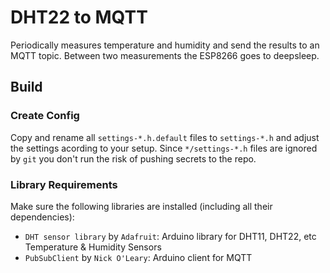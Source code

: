 # DHT22 to MQTT

Periodically measures temperature and humidity and send the results to an MQTT topic. Between two measurements the ESP8266 goes to deepsleep.

## Build

### Create Config
Copy and rename all `settings-*.h.default` files to `settings-*.h` and adjust the settings acording to your setup. Since `*/settings-*.h` files are ignored by `git` you don't run the risk of pushing secrets to the repo.

### Library Requirements
Make sure the following libraries are installed (including all their dependencies):

* `DHT sensor library` by `Adafruit`: Arduino library for DHT11, DHT22, etc Temperature & Humidity Sensors
* `PubSubClient` by `Nick O'Leary`: Arduino client for MQTT

